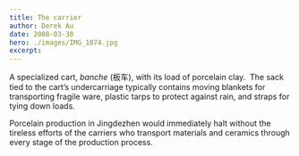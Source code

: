 ```yaml
---
title: The carrier
author: Derek Au
date: 2008-03-30
hero: ./images/IMG_1074.jpg
excerpt: 
---
```


A specialized cart, _banche_ (板车), with its load of porcelain clay.  The sack tied to the cart’s undercarriage typically contains moving blankets for transporting fragile ware, plastic tarps to protect against rain, and straps for tying down loads.

Porcelain production in Jingdezhen would immediately halt without the tireless efforts of the carriers who transport materials and ceramics through every stage of the production process.

